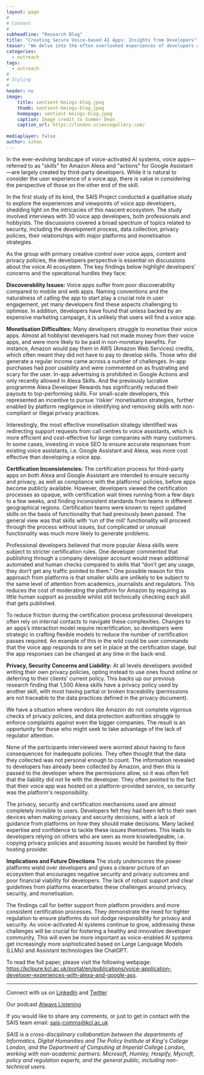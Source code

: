 ```yaml
---
layout: page
#
# Content
#
subheadline: "Research Blog"
title: "Creating Secure Voice-based AI Apps: Insights from Developers"
teaser: "We delve into the often overlooked experiences of developers and discover challenges that affect the security of the whole voice-app ecosystem."
categories:
  - outreach
tags:
  - outreach
#
# Styling
#
header: no
image:
    title: sentient-beings-blog.jpeg
    thumb: sentient-beings-blog.jpeg
    homepage: sentient-beings-blog.jpeg
    caption: Image credit to Summer Dean
    caption_url: https://london.sciencegallery.com/
  
mediaplayer: false
author: xzhan
---
```


In the ever-evolving landscape of voice-activated AI systems, voice apps—referred to as "skills" for Amazon Alexa and "actions" for Google Assistant—are largely created by third-party developers. While it is natural to consider the user experience of a voice app, there is value in considering the perspective of those on the other end of the skill. 

In the first study of its kind, the SAIS Project conducted a qualitative study to explore the experiences and viewpoints of voice app developers, shedding light on the intricacies of this nascent ecosystem. The study involved interviews with 30 voice app developers, both professionals and hobbyists. The discussions covered a broad spectrum of topics related to security, including the development process, data collection, privacy policies, their relationships with major platforms and monetisation strategies. 

As the group with primary creative control over voice apps, content and privacy policies, the developers perspective is essential on discussions about the voice AI ecosystem. The key findings below highlight developers' concerns and the operational hurdles they face:

**Discoverability Issues:** Voice apps suffer from poor discoverability compared to mobile and web apps. Naming conventions and the naturalness of calling the app to start play a crucial role in user engagement, yet many developers find these aspects challenging to optimise. In addition, developers have found that unless backed by an expensive marketing campaign, it is unlikely that users will find a voice app.

**Monetisation Difficulties:** Many developers struggle to monetise their voice apps. Almost all hobbyist developers had not made money from their voice apps, and were more likely to be paid in non-monetary benefits. For instance, Amazon would pay them in AWS (Amazon Web Services) credits, which often meant they did not have to pay to develop skills. Those who did generate a regular income came across a number of challenges. In-app purchases had poor usability and were commented on as frustrating and scary for the user. In-app advertising is prohibited in Google Actions and only recently allowed in Alexa Skills. And the previously lucrative programme Alexa Developer Rewards has significantly reduced their payouts to top-performing skills. For small-scale developers, this represented an incentive to pursue ‘riskier’ monetisation strategies, further enabled by platform negligence in identifying and removing skills with non-compliant or illegal privacy practices.

Interestingly, the most effective monetisation strategy identified was redirecting support requests from call centres to voice assistants, which is more efficient and cost-effective for large companies with many customers. In some cases, investing in voice SEO to ensure accurate responses from existing voice assistants, i.e. Google Assistant and Alexa, was more cost effective than developing a voice app.

**Certification Inconsistencies:** The certification process for third-party apps on both Alexa and Google Assistant are intended to ensure security and privacy, as well as compliance with the platforms' policies, before apps become publicly available. However, developers viewed the certification processes as opaque, with certification wait times running from a few days to a few weeks, and finding inconsistent standards from teams in different geographical regions. Certification teams were known to reject updated skills on the basis of functionality that had previously been passed. The general view was that skills with ‘run of the mill’ functionality will proceed through the process without issues, but complicated or unusual functionality was much more likely to generate problems. 

Professional developers believed that more popular Alexa skills were subject to stricter certification rules. One developer commented that publishing through a company developer account would mean additional automated and human checks compared to skills that “don’t get any usage, they don’t get any traffic pointed to them.” One possible reason for this approach from platforms is that smaller skills are unlikely to be subject to the same level of attention from academics, journalists and regulators. This reduces the cost of moderating the platform for Amazon by requiring as little human support as possible whilst still technically checking each skill that gets published. 

To reduce friction during the certification process professional developers often rely on internal contacts to navigate these complexities. Changes to an apps’s interaction model require recertification, so developers were strategic in crafting flexible models to reduce the number of certification passes required. An example of this in the wild could be user commands that the voice app responds to are set in place at the certification stage, but the app responses can be changed at any time in the back-end. 

**Privacy, Security Concerns and Liability:** At all levels developers avoided writing their own privacy policies, opting instead to use ones found online or deferring to their clients’ current policy. This backs up our previous research finding that 1,500 Alexa skills have a privacy policy used by another skill, with most having partial or broken traceability (permissions are not traceable to the data practices defined in the privacy document). 

We have a situation where vendors like Amazon do not complete vigorous checks of privacy policies, and data protection authorities struggle to enforce complaints against even the bigger companies. The result is an opportunity for those who might seek to take advantage of the lack of regulator attention.

None of the participants interviewed were worried about having to face consequences for inadequate policies. They often thought that the data they collected was not personal enough to count. The information revealed to developers has already been collected by Amazon, and then this is passed to the developer where the permissions allow, so it was often felt that the liability did not lie with the developer. They often pointed to the fact that their voice app was hosted on a platform-provided service, so security was the platform's responsibility. 

The privacy, security and certification mechanisms used are almost completely invisible to users. Developers felt they had been left to their own devices when making privacy and security decisions, with a lack of guidance from platforms on how they should make decisions. Many lacked expertise and confidence to tackle these issues themselves. This leads to developers relying on others who are seen as more knowledgeable, i.e. copying privacy policies and assuming issues would be handled by their hosting provider. 

**Implications and Future Directions**
The study underscores the power platforms wield over developers and gives a clearer picture of an ecosystem that encourages negative security and privacy outcomes and poor financial viability for developers. The lack of robust support and clear guidelines from platforms exacerbates these challenges around privacy, security, and monetisation.

The findings call for better support from platform providers and more consistent certification processes. They demonstrate the need for tighter regulation to ensure platforms do not dodge responsibility for privacy and security. As voice-activated AI systems continue to grow, addressing these challenges will be crucial for fostering a healthy and innovative developer community. This will even be more important as voice-enabled AI systems get increasingly more sophisticated based on Large Language Models (LLMs) and Assistant technologies like ChatGPT. 

To read the full paper, please visit the following webpage: https://kclpure.kcl.ac.uk/portal/en/publications/voice-application-developer-experiences-with-alexa-and-google-ass.



<hr />

Connect with us on [LinkedIn](https://www.linkedin.com/company/sais-project/) and [Twitter](https://twitter.com/SecureAI_SAIS)

Our podcast [Always Listening](https://secure-ai-assistants.github.io/outreach/podcast1/)

If you would like to share any comments, or just to get in contact with the SAIS team email: sais-comms@kcl.ac.uk

_SAIS is a cross-disciplinary collaboration between the departments of Informatics, Digital Humanities and The Policy Institute at King's College London, and the Department of Computing at Imperial College London, working with non-academic partners: Microsoft, Humley, Hospify, Mycroft, policy and regulation experts, and the general public, including non-technical users._
